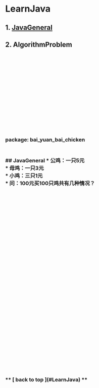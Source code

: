 # LearnJava <a id="LearnJava"></a>
## 1. [JavaGeneral](#JavaGeneral)
## 2. AlgorithmProblem
<br>
<br>
<br>
<br>
<br>
<br>
<br>
<br>
<br>
<br>
<br>
<br>
<br>
<br>
<h3>package:  bai_yuan_bai_chicken<h3><br>
## JavaGeneral <a id="JavaGeneral"></a>
* 公鸡：一只5元<br>
* 母鸡：一只3元<br>
* 小鸡：三只1元<br>
* 问：100元买100只鸡共有几种情况？<br>
<br>
<br>
<br>
<br>
<br>
<br>
<br>
<br>
<br>
<br>
<br>
<br>
<br>
<br>
<br>
<br>
<br>
<br>
<br>
<br>
<br>
<br>
<br>
<br>
<br>
<br>
<br>
<br>
<br>
<br>
 ** [ back to top ](#LearnJava) **
